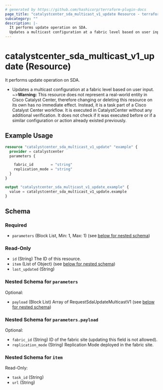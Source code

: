 ```yaml
---
# generated by https://github.com/hashicorp/terraform-plugin-docs
page_title: "catalystcenter_sda_multicast_v1_update Resource - terraform-provider-catalystcenter"
subcategory: ""
description: |-
  It performs update operation on SDA.
  Updates a multicast configuration at a fabric level based on user input.
---
```


# catalystcenter_sda_multicast_v1_update (Resource)

It performs update operation on SDA.

- Updates a multicast configuration at a fabric level based on user input.
~>**Warning:**
This resource does not represent a real-world entity in Cisco Catalyst Center, therefore changing or deleting this resource on its own has no immediate effect.
Instead, it is a task part of a Cisco Catalyst Center workflow. It is executed in CatalystCenter without any additional verification. It does not check if it was executed before or if a similar configuration or action already existed previously.

## Example Usage

```terraform
resource "catalystcenter_sda_multicast_v1_update" "example" {
  provider = catalystcenter
  parameters {

    fabric_id        = "string"
    replication_mode = "string"
  }
}

output "catalystcenter_sda_multicast_v1_update_example" {
  value = catalystcenter_sda_multicast_v1_update.example
}
```

<!-- schema generated by tfplugindocs -->
## Schema

### Required

- `parameters` (Block List, Min: 1, Max: 1) (see [below for nested schema](#nestedblock--parameters))

### Read-Only

- `id` (String) The ID of this resource.
- `item` (List of Object) (see [below for nested schema](#nestedatt--item))
- `last_updated` (String)

<a id="nestedblock--parameters"></a>
### Nested Schema for `parameters`

Optional:

- `payload` (Block List) Array of RequestSdaUpdateMulticastV1 (see [below for nested schema](#nestedblock--parameters--payload))

<a id="nestedblock--parameters--payload"></a>
### Nested Schema for `parameters.payload`

Optional:

- `fabric_id` (String) ID of the fabric site (updating this field is not allowed).
- `replication_mode` (String) Replication Mode deployed in the fabric site.



<a id="nestedatt--item"></a>
### Nested Schema for `item`

Read-Only:

- `task_id` (String)
- `url` (String)

